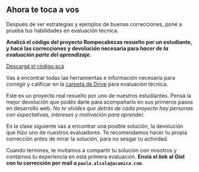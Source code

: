 ## Ahora te toca a vos

Después de ver estrategias y ejemplos de buenas correcciones, poné a prueba tus habilidades en evaluación técnica.

**Analizá el código del proyecto Rompecabezas resuelto por un estudiante, y hacé las correcciones y devolución necesaria para _hacer de la evaluación parte del aprendizaje._**

[Descargá el código acá][1]

Vas a encontrar todas las herramientas e información necesaria para corregir y calificar en la [carpeta de Drive][2] para evaluación técnica.

Este es un proyecto real resuelto por uno de nuestros estudiantes. Pensá la mejor devolución que podés darle para acompañarlo en sus primeros pasos en desarrollo web. _No te olvides que detrás de cada proyecto hay personas con expectativas, intereses y motivación para aprender._

En la clase siguiente vas a encontrar una posible solución, la devolución que hizo uno de nuestros evaluadores. Te recomendamos hacer tu propia corrección antes de mirar la solución, para no sesgar tu actividad.

Cuando termines, te invitamos a compartir tu solución con nosotros y contarnos tu experiencia en esta primera evaluación. **Enviá el link al Gist con tu corrección por mail a `paula.alcala@acamica.com`**.

[1]: https://admin.typeform.com/form/results/file/download/cvCOCD/41636726/b4d6349abcd8-AnibalVenezia_Homebanking.zip
[2]: https://drive.google.com/drive/u/0/folders/0B6zpWUWglm5HREp6SjFLRVY2dFk
